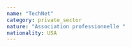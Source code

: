 ```yaml
---
name: "TechNet"
category: private_sector
nature: "Association professionnelle "
nationality: USA
---
```

    